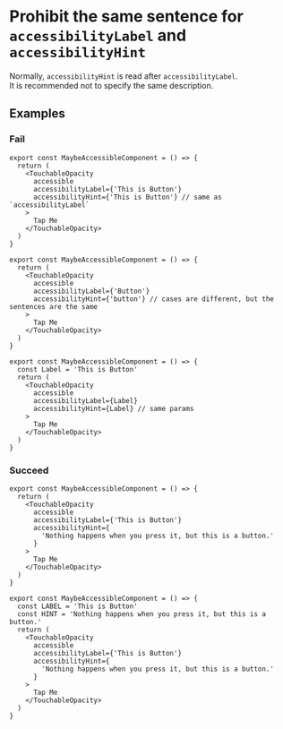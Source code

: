 # Prohibit the same sentence for `accessibilityLabel` and `accessibilityHint`

Normally, `accessibilityHint` is read after `accessibilityLabel`.  
It is recommended not to specify the same description.

## Examples

### Fail

```tsx
export const MaybeAccessibleComponent = () => {
  return (
    <TouchableOpacity
      accessible
      accessibilityLabel={'This is Button'}
      accessibilityHint={'This is Button'} // same as `accessibilityLabel`
    >
      Tap Me
    </TouchableOpacity>
  )
}
```

```tsx
export const MaybeAccessibleComponent = () => {
  return (
    <TouchableOpacity
      accessible
      accessibilityLabel={'Button'}
      accessibilityHint={'button'} // cases are different, but the sentences are the same
    >
      Tap Me
    </TouchableOpacity>
  )
}
```

```tsx
export const MaybeAccessibleComponent = () => {
  const Label = 'This is Button'
  return (
    <TouchableOpacity
      accessible
      accessibilityLabel={Label}
      accessibilityHint={Label} // same params
    >
      Tap Me
    </TouchableOpacity>
  )
}
```

### Succeed

```tsx
export const MaybeAccessibleComponent = () => {
  return (
    <TouchableOpacity
      accessible
      accessibilityLabel={'This is Button'}
      accessibilityHint={
        'Nothing happens when you press it, but this is a button.'
      }
    >
      Tap Me
    </TouchableOpacity>
  )
}
```

```tsx
export const MaybeAccessibleComponent = () => {
  const LABEL = 'This is Button'
  const HINT = 'Nothing happens when you press it, but this is a button.'
  return (
    <TouchableOpacity
      accessible
      accessibilityLabel={'This is Button'}
      accessibilityHint={
        'Nothing happens when you press it, but this is a button.'
      }
    >
      Tap Me
    </TouchableOpacity>
  )
}
```
